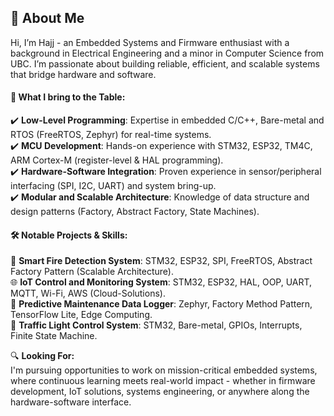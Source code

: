 ## 👋 About Me
Hi, I’m Hajj - an Embedded Systems and Firmware enthusiast with a background in Electrical Engineering and a minor in Computer Science from UBC. I’m passionate about building reliable, efficient, and scalable systems that bridge hardware and software.

#### 🚀 What I bring to the Table:
✔️ **Low-Level Programming**: Expertise in embedded C/C++, Bare-metal and RTOS (FreeRTOS, Zephyr) for real-time systems.   
✔️ **MCU Development**: Hands-on experience with STM32, ESP32, TM4C, ARM Cortex-M (register-level & HAL programming).     
✔️ **Hardware-Software Integration**: Proven experience in sensor/peripheral interfacing (SPI, I2C, UART) and system bring-up.  
✔️ **Modular and Scalable Architecture**: Knowledge of data structure and design patterns (Factory, Abstract Factory, State Machines).  

#### 🛠️ Notable Projects & Skills:
🚨 **Smart Fire Detection System**: STM32, ESP32, SPI, FreeRTOS, Abstract Factory Pattern (Scalable Architecture).  
🌐 **IoT Control and Monitoring System**: STM32, ESP32, HAL, OOP, UART, MQTT, Wi-Fi, AWS (Cloud-Solutions).  
📔 **Predictive Maintenance Data Logger**: Zephyr, Factory Method Pattern, TensorFlow Lite, Edge Computing.  
🚦 **Traffic Light Control System**: STM32, Bare-metal, GPIOs, Interrupts, Finite State Machine.  

🔍 **Looking For:**  
I'm pursuing opportunities to work on mission-critical embedded systems, where continuous learning meets real-world impact - whether in firmware development, IoT solutions, systems engineering, or anywhere along the hardware-software interface. 
<!---
HajjSalad/HajjSalad is a ✨ special ✨ repository because its `README.md` (this file) appears on your GitHub profile.
You can click the Preview link to take a look at your changes.
--->
